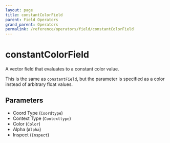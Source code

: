 ```yaml
---
layout: page
title: constantColorField
parent: Field Operators
grand_parent: Operators
permalink: /reference/operators/field/constantColorField
---
```


# constantColorField

A vector field that evaluates to a constant color value.

This is the same as `constantField`, but the parameter is specified as a color instead of arbitrary float values.

## Parameters

* Coord Type (`Coordtype`)
* Context Type (`Contexttype`)
* Color (`Color`)
* Alpha (`Alpha`)
* Inspect (`Inspect`)
